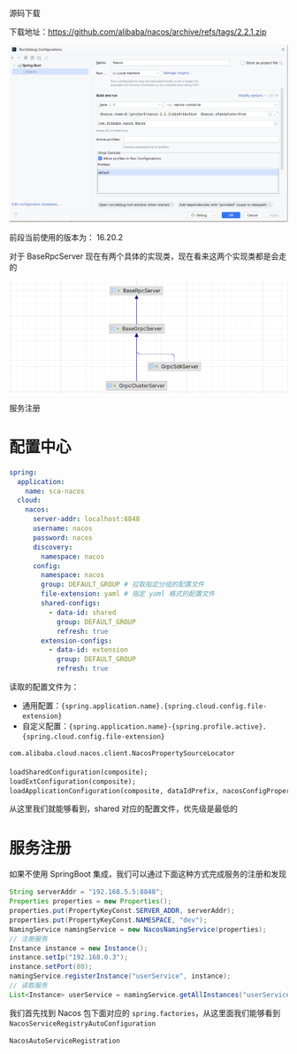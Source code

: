 

源码下载

下载地址：https://github.com/alibaba/nacos/archive/refs/tags/2.2.1.zip

![image-20250609225706999](asserts/image-20250609225706999.png)

前段当前使用的版本为： 16.20.2





对于 BaseRpcServer 现在有两个具体的实现类，现在看来这两个实现类都是会走的

![image-20250614144018472](asserts/image-20250614144018472.png)

服务注册

# 配置中心

```yml
spring:
  application:
    name: sca-nacos
  cloud:
    nacos:
      server-addr: localhost:8848
      username: nacos
      password: nacos
      discovery:
        namespace: nacos
      config:
        namespace: nacos
        group: DEFAULT_GROUP # 拉取指定分组的配置文件
        file-extension: yaml # 指定 yaml 格式的配置文件
        shared-configs:
          - data-id: shared
            group: DEFAULT_GROUP
            refresh: true
        extension-configs:
          - data-id: extension
            group: DEFAULT_GROUP
            refresh: true
```

读取的配置文件为：

- 通用配置：`{spring.application.name}.{spring.cloud.config.file-extension}`
- 自定义配置：`{spring.application.name}-{spring.profile.active}.{spring.cloud.config.file-extension}`

```markdown
com.alibaba.cloud.nacos.client.NacosPropertySourceLocator

loadSharedConfiguration(composite);
loadExtConfiguration(composite);
loadApplicationConfiguration(composite, dataIdPrefix, nacosConfigProperties, env);
```

从这里我们就能够看到，shared 对应的配置文件，优先级是最低的

# 服务注册

如果不使用 SpringBoot 集成，我们可以通过下面这种方式完成服务的注册和发现

```java
String serverAddr = "192.168.5.5:8848";
Properties properties = new Properties();
properties.put(PropertyKeyConst.SERVER_ADDR, serverAddr);
properties.put(PropertyKeyConst.NAMESPACE, "dev");
NamingService namingService = new NacosNamingService(properties);
// 注册服务
Instance instance = new Instance();
instance.setIp("192.168.0.3");
instance.setPort(80);
namingService.registerInstance("userService", instance);
// 读取服务
List<Instance> userService = namingService.getAllInstances("userService");
```

我们首先找到 Nacos 包下面对应的 `spring.factories`，从这里面我们能够看到 `NacosServiceRegistryAutoConfiguration` 

`NacosAutoServiceRegistration`









